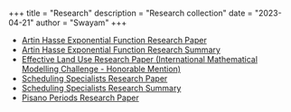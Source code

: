 +++
title = "Research"
description = "Research collection"
date = "2023-04-21"
author = "Swayam"
+++

- [Artin Hasse Exponential Function Research Paper](/research/Artin-Hasse-Exponential-Research-Paper.pdf)
- [Artin Hasse Exponential Function Research Summary](/research/Artin-Hasse-Exponential-Function-Summary.pdf)
- [Effective Land Use Research Paper (International Mathematical Modelling Challenge - Honorable Mention)](/research/Effective-Land-Use-Research-Paper.pdf)
- [Scheduling Specialists Research Paper](/research/Scheduling-Specialists-Research-Paper.pdf)
- [Scheduling Specialists Research Summary](/research/Grovers-Algorithm-Research-Summary.pdf)
- [Pisano Periods Research Paper](/research/Pisano-Periods.pdf)

